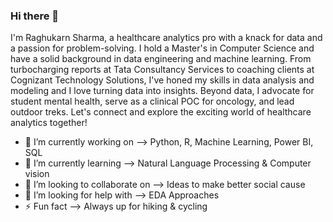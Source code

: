 ### Hi there 👋

I'm Raghukarn Sharma, a healthcare analytics pro with a knack for data and a passion for problem-solving. I hold a Master's in Computer Science and have a solid background in data engineering and machine learning. From turbocharging reports at Tata Consultancy Services to coaching clients at Cognizant Technology Solutions, I've honed my skills in data analysis and modeling and I love turning data into insights.
Beyond data, I advocate for student mental health, serve as a clinical POC for oncology, and lead outdoor treks. Let's connect and explore the exciting world of healthcare analytics together!
 
 - 🔭 I’m currently working on -->  Python, R, Machine Learning, Power BI, SQL
- 🌱 I’m currently learning -->  Natural Language Processing & Computer vision
- 👯 I’m looking to collaborate on -->  Ideas to make better social cause
- 🤔 I’m looking for help with --> EDA Approaches
- ⚡ Fun fact --> Always up for hiking & cycling

